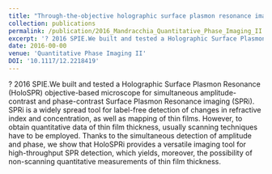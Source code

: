 ```yaml
---
title: "Through-the-objective holographic surface plasmon resonance imaging for quantitative measurement of thin film thickness"
collection: publications
permalink: /publication/2016_Mandracchia_Quantitative_Phase_Imaging_II
excerpt: '? 2016 SPIE.We built and tested a Holographic Surface Plasmon Resonance (HoloSPR) objective-based microscope for simultaneous amplitude-contrast and phase-contrast Surface Plasmon Resonance imaging (SPRi). SPRi is a widely spread tool for label-free detection of changes in refractive index and concentration, as well as mapping of thin films. However, to obtain quantitative data of thin film thickness, usually scanning techniques have to be employed. Thanks to the simultaneous detection of amplitude and phase, we show that HoloSPRi provides a versatile imaging tool for high-throughput SPR detection, which yields, moreover, the possibility of non-scanning quantitative measurements of thin film thickness.'
date: 2016-00-00
venue: 'Quantitative Phase Imaging II'
DOI: '10.1117/12.2218419'
---
```

? 2016 SPIE.We built and tested a Holographic Surface Plasmon Resonance (HoloSPR) objective-based microscope for simultaneous amplitude-contrast and phase-contrast Surface Plasmon Resonance imaging (SPRi). SPRi is a widely spread tool for label-free detection of changes in refractive index and concentration, as well as mapping of thin films. However, to obtain quantitative data of thin film thickness, usually scanning techniques have to be employed. Thanks to the simultaneous detection of amplitude and phase, we show that HoloSPRi provides a versatile imaging tool for high-throughput SPR detection, which yields, moreover, the possibility of non-scanning quantitative measurements of thin film thickness.
